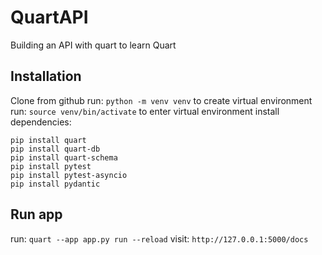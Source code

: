 # QuartAPI
Building an API with quart to learn Quart

## Installation

Clone from github
run: `python -m venv venv` to create virtual environment
run: `source venv/bin/activate` to enter virtual environment
install dependencies:
```
pip install quart
pip install quart-db
pip install quart-schema
pip install pytest
pip install pytest-asyncio
pip install pydantic
```

## Run app

run: `quart --app app.py run --reload`
visit: `http://127.0.0.1:5000/docs`
